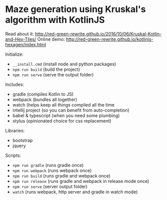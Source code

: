 # Maze generation using Kruskal's algorithm with KotlinJS

Read about it: http://red-green-rewrite.github.io/2016/10/06/Kruskal-Kotlin-and-Hex-Tiles/
Online demo: http://red-green-rewrite.github.io/kotlinjs-hexagen/index.html

Initialize:
* ``__install.cmd`` (install node and python packages)
* ``npm run build`` (build the project)
* ``npm run serve`` (serve the output folder)

Includes:
* gradle (compiles Kotlin to JS)
* webpack (bundles all together)
* watch (helps keep all things compiled all the time
* intellij project (so you can benefit from auto-completion)
* babel & typescript (when you need some plumbing)
* stylus (opinionated choice for css replacement)

Libraries:
* bootstrap
* jquery

Scripts:
* ``npm run gradle`` (runs gradle once)
* ``npm run webpack`` (runs webpack once)
* ``npm run build`` (runs gradle and webpack once)
* ``npm run release`` (runs gradle and webpack in release mode once)
* ``npm run serve`` (server output folder)
* ``watch`` (runs webpack, http server and gradle in watch mode)
